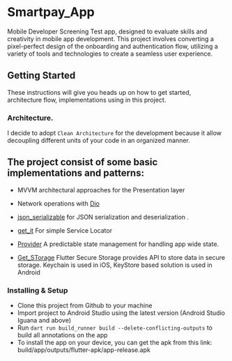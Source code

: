 # Smartpay_App

Mobile Developer Screening Test app, designed to evaluate skills and creativity in mobile app
development. This project involves converting a pixel-perfect design of the onboarding and
authentication flow, utilizing a variety of tools and technologies to create a seamless user
experience.

## Getting Started

These instructions will give you heads up on how to get started, architecture flow, implementations using in this project.

### Architecture.

I decide to adopt ```Clean Architecture``` for the development because it allow decoupling different units of your code in an organized manner.


## The project consist of some basic implementations and patterns:

* MVVM architectural approaches for the Presentation layer
  
* Network operations with [Dio](https://pub.dev/packages/dio)

* [json_serializable](https://pub.dev/packages/json_serializable) for JSON serialization and deserialization .
  
* [get_it](https://pub.dev/packages/get_it) For simple Service Locator
  
* [Provider](https://pub.dev/packages/provider) A predictable state management for handling app wide state.
  
* [Get_STorage](https://pub.dev/packages/get_storage) Flutter Secure Storage provides API to store data in secure storage. Keychain is used in iOS, KeyStore based solution is used in Android


### Installing & Setup

* Clone this project from Github to your machine
* Import project to Android Studio using the latest version (Android Studio Iguana and above)
* Run `dart run build_runner build --delete-conflicting-outputs` to build all annotations on the app
* To install the app on your device, you can get the apk from this link: build/app/outputs/flutter-apk/app-release.apk


